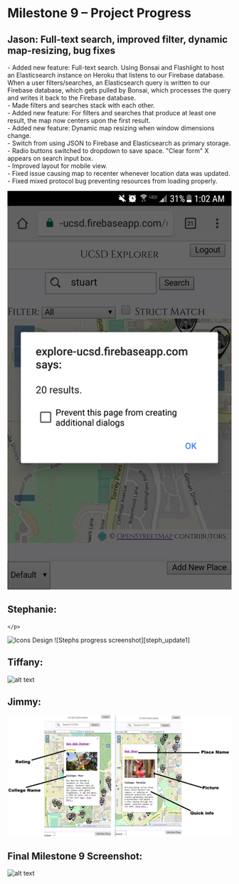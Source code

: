 
<h1> Milestone 9 – Project Progress </h1>

<h2> Jason: Full-text search, improved filter, dynamic map-resizing, bug fixes </h2>
<p> 
  - Added new feature: Full-text search. Using Bonsai and Flashlight to host an Elasticsearch instance on Heroku that listens to our Firebase database. When a user filters/searches, an Elasticsearch query is written to our Firebase database, which gets pulled by Bonsai, which processes the query and writes it back to the Firebase database. <br />
  - Made filters and searches stack with each other. <br />
  - Added new feature: For filters and searches that produce at least one result, the map now centers upon the first result.<br />
  - Added new feature: Dynamic map resizing when window dimensions change. <br />
  - Switch from using JSON to Firebase and Elasticsearch as primary storage. <br />
  - Radio buttons switched to dropdown to save space. "Clear form" X appears on search input box. <br />
  - Improved layout for mobile view. <br />
  - Fixed issue causing map to recenter whenever location data was updated. <br />
  - Fixed mixed protocol bug preventing resources from loading properly.
</p>

![alt text][jason_update]


<h2> Stephanie:  </h2>
<p> 

	</p>

![Icons Design][steph_update] 
![Stephs progress screenshot][steph_update1]

<h2> Tiffany:  </h2>
<p> 

</p>

![alt text][tiffany_update]

<h2> Jimmy:  </h2>
<p>

</p>

![alt text][jimmy_update]



<h2> Final Milestone 9 Screenshot: </h2>

![alt text][final_update]

[jason_update]: ../images/milestone11/jason.png "Jason's Screenshot"
[jimmy_update]: ../images/milestone11/jimmy.png "Jimmy's Screenshot"
[steph_update]: ../images/milestone11/stephanie.png "Stephanie's Screenshot"
[tiffany_update]: ../images/milestone11/tiffany.PNG "Tiffany's Screenshot"
[final_update]: ../images/milestone11/final.png "Final Screenshot"

